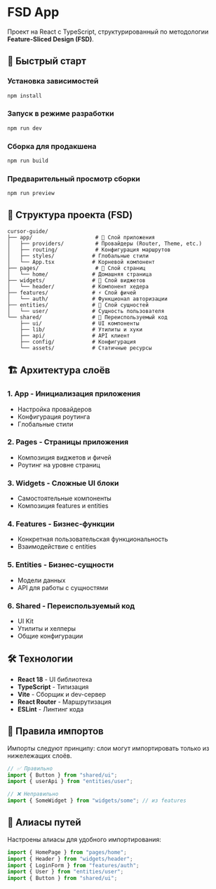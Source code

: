 # FSD App

Проект на React с TypeScript, структурированный по методологии **Feature-Sliced Design (FSD)**.

## 🚀 Быстрый старт

### Установка зависимостей
```bash
npm install
```

### Запуск в режиме разработки
```bash
npm run dev
```

### Сборка для продакшена
```bash
npm run build
```

### Предварительный просмотр сборки
```bash
npm run preview
```

## 📁 Структура проекта (FSD)

```
cursor-guide/
├── app/                    # 🚀 Слой приложения
│   ├── providers/          # Провайдеры (Router, Theme, etc.)
│   ├── routing/            # Конфигурация маршрутов
│   ├── styles/            # Глобальные стили
│   └── App.tsx            # Корневой компонент
├── pages/                  # 📄 Слой страниц
│   └── home/              # Домашняя страница
├── widgets/               # 🧩 Слой виджетов
│   └── header/            # Компонент хедера
├── features/              # ⚡ Слой фичей
│   └── auth/              # Функционал авторизации
├── entities/              # 🎯 Слой сущностей
│   └── user/              # Сущность пользователя
└── shared/                # 🔧 Переиспользуемый код
    ├── ui/                # UI компоненты
    ├── lib/               # Утилиты и хуки
    ├── api/               # API клиент
    ├── config/            # Конфигурация
    └── assets/            # Статичные ресурсы
```

## 🏗️ Архитектура слоёв

### 1. **App** - Инициализация приложения
- Настройка провайдеров
- Конфигурация роутинга
- Глобальные стили

### 2. **Pages** - Страницы приложения
- Композиция виджетов и фичей
- Роутинг на уровне страниц

### 3. **Widgets** - Сложные UI блоки
- Самостоятельные компоненты
- Композиция features и entities

### 4. **Features** - Бизнес-функции
- Конкретная пользовательская функциональность
- Взаимодействие с entities

### 5. **Entities** - Бизнес-сущности
- Модели данных
- API для работы с сущностями

### 6. **Shared** - Переиспользуемый код
- UI Kit
- Утилиты и хелперы
- Общие конфигурации

## 🛠️ Технологии

- **React 18** - UI библиотека
- **TypeScript** - Типизация
- **Vite** - Сборщик и dev-сервер
- **React Router** - Маршрутизация
- **ESLint** - Линтинг кода

## 📝 Правила импортов

Импорты следуют принципу: слои могут импортировать только из нижележащих слоёв.

```typescript
// ✅ Правильно
import { Button } from "shared/ui";
import { userApi } from "entities/user";

// ❌ Неправильно
import { SomeWidget } from "widgets/some"; // из features
```

## 🎯 Алиасы путей

Настроены алиасы для удобного импортирования:

```typescript
import { HomePage } from "pages/home";
import { Header } from "widgets/header";
import { LoginForm } from "features/auth";
import { User } from "entities/user";
import { Button } from "shared/ui";
```

